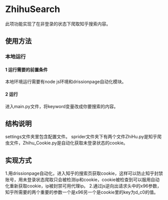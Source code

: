 # ZhihuSearch

此项功能实现了在非登录的状态下爬取知乎搜索内容。

## 使用方法

### 本地运行
#### 1 运行需要的前置条件

本地环境运行需要有node js环境和drissionpage自动化模块。 

#### 2 运行
进入main.py文件，将keyword变量改成你要搜索的内容。

## 结构说明
settings文件夹里包含配置文件。
sprider文件夹下有两个文件ZhiHu.py是知乎爬虫文件，Zhihu_Cookie.py是自动化获取未登录状态的cookie。

## 实现方式
1.用drissionpage自动化，进入知乎的搜索页获取cookie，这样可以防止知乎封禁账号，用未登录状态爬取只会被检测ip和cookie，cookie被检查到可以服用自动化重新获取cookie，ip被封禁可用代理ip。
2.通过js逆向出请求头中的x96参数，知乎所需要的两个重要的参数一个是x96另一个是cookie里的key为d_c0的值。







